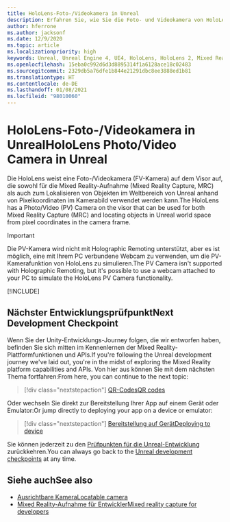 ```yaml
---
title: HoloLens-Foto-/Videokamera in Unreal
description: Erfahren Sie, wie Sie die Foto- und Videokamera von HoloLens für die Mixed Reality-Aufnahme und die Objektlokalisierung in Unreal verwenden.
author: hferrone
ms.author: jacksonf
ms.date: 12/9/2020
ms.topic: article
ms.localizationpriority: high
keywords: Unreal, Unreal Engine 4, UE4, HoloLens, HoloLens 2, Mixed Reality, Entwicklung, Features, Dokumentation, Leitfäden, Hologramme, Kamera, PV-Kamera, MRC, Mixed Reality-Headset Windows Mixed Reality-Headset, Virtual Reality-Headset
ms.openlocfilehash: 15eba0c992d6d3d8895314f1a6128ace18c02483
ms.sourcegitcommit: 2329db5a76dfe1b844e21291dbc8ee3888ed1b81
ms.translationtype: HT
ms.contentlocale: de-DE
ms.lasthandoff: 01/08/2021
ms.locfileid: "98010060"
---
```

# <a name="hololens-photovideo-camera-in-unreal"></a><span data-ttu-id="7be33-104">HoloLens-Foto-/Videokamera in Unreal</span><span class="sxs-lookup"><span data-stu-id="7be33-104">HoloLens Photo/Video Camera in Unreal</span></span>

<span data-ttu-id="7be33-105">Die HoloLens weist eine Foto-/Videokamera (FV-Kamera) auf dem Visor auf, die sowohl für die Mixed Reality-Aufnahme (Mixed Reality Capture, MRC) als auch zum Lokalisieren von Objekten im Weltbereich von Unreal anhand von Pixelkoordinaten im Kamerabild verwendet werden kann.</span><span class="sxs-lookup"><span data-stu-id="7be33-105">The HoloLens has a Photo/Video (PV) Camera on the visor that can be used for both Mixed Reality Capture (MRC) and locating objects in Unreal world space from pixel coordinates in the camera frame.</span></span>

> [!IMPORTANT]
> <span data-ttu-id="7be33-106">Die PV-Kamera wird nicht mit Holographic Remoting unterstützt, aber es ist möglich, eine mit Ihrem PC verbundene Webcam zu verwenden, um die PV-Kamerafunktion von HoloLens zu simulieren.</span><span class="sxs-lookup"><span data-stu-id="7be33-106">The PV Camera isn't supported with Holographic Remoting, but it's possible to use a webcam attached to your PC to simulate the HoloLens PV Camera functionality.</span></span>

[!INCLUDE[](includes/tabs-pv-camera.md)]

## <a name="next-development-checkpoint"></a><span data-ttu-id="7be33-107">Nächster Entwicklungsprüfpunkt</span><span class="sxs-lookup"><span data-stu-id="7be33-107">Next Development Checkpoint</span></span>

<span data-ttu-id="7be33-108">Wenn Sie der Unity-Entwicklungs-Journey folgen, die wir entworfen haben, befinden Sie sich mitten im Kennenlernen der Mixed Reality-Plattformfunktionen und APIs.</span><span class="sxs-lookup"><span data-stu-id="7be33-108">If you're following the Unreal development journey we've laid out, you're in the midst of exploring the Mixed Reality platform capabilities and APIs.</span></span> <span data-ttu-id="7be33-109">Von hier aus können Sie mit dem nächsten Thema fortfahren:</span><span class="sxs-lookup"><span data-stu-id="7be33-109">From here, you can continue to the next topic:</span></span>

> [!div class="nextstepaction"]
> [<span data-ttu-id="7be33-110">QR-Codes</span><span class="sxs-lookup"><span data-stu-id="7be33-110">QR codes</span></span>](unreal-qr-codes.md)

<span data-ttu-id="7be33-111">Oder wechseln Sie direkt zur Bereitstellung Ihrer App auf einem Gerät oder Emulator:</span><span class="sxs-lookup"><span data-stu-id="7be33-111">Or jump directly to deploying your app on a device or emulator:</span></span>

> [!div class="nextstepaction"]
> [<span data-ttu-id="7be33-112">Bereitstellung auf Gerät</span><span class="sxs-lookup"><span data-stu-id="7be33-112">Deploying to device</span></span>](unreal-deploying.md)

<span data-ttu-id="7be33-113">Sie können jederzeit zu den [Prüfpunkten für die Unreal-Entwicklung](unreal-development-overview.md#3-platform-capabilities-and-apis) zurückkehren.</span><span class="sxs-lookup"><span data-stu-id="7be33-113">You can always go back to the [Unreal development checkpoints](unreal-development-overview.md#3-platform-capabilities-and-apis) at any time.</span></span>

## <a name="see-also"></a><span data-ttu-id="7be33-114">Siehe auch</span><span class="sxs-lookup"><span data-stu-id="7be33-114">See also</span></span>

* [<span data-ttu-id="7be33-115">Ausrichtbare Kamera</span><span class="sxs-lookup"><span data-stu-id="7be33-115">Locatable camera</span></span>](../platform-capabilities-and-apis/locatable-camera.md)
* [<span data-ttu-id="7be33-116">Mixed Reality-Aufnahme für Entwickler</span><span class="sxs-lookup"><span data-stu-id="7be33-116">Mixed reality capture for developers</span></span>](../platform-capabilities-and-apis/mixed-reality-capture-for-developers.md)
